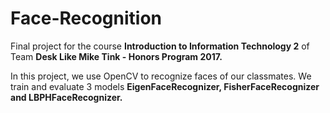 # Face-Recognition
Final project for the course **Introduction to Information Technology 2**  of Team **Desk Like Mike Tink - Honors Program 2017.**

In this project, we use OpenCV to recognize faces of our classmates. We train and evaluate 3 models **EigenFaceRecognizer, FisherFaceRecognizer and LBPHFaceRecognizer.**

